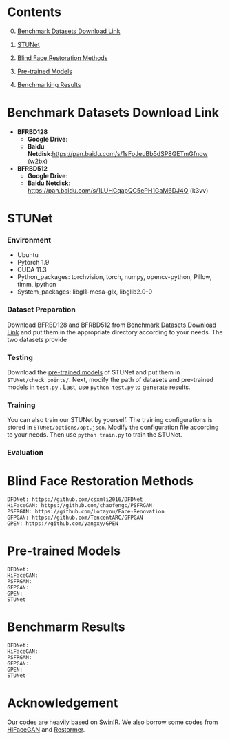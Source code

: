 # **Contents**

0. [Benchmark Datasets Download Link](#{Benchmark-Datasets-Download-Link})

1. [STUNet](#STUNet)
2. [Blind Face Restoration Methods](#Blind-Face-Restoration-Methods)
3. [Pre-trained Models](#Pre-trained-Models)
4. [Benchmarking Results](#Benchmarking-Results)

# **Benchmark Datasets Download Link**

- **BFRBD128**
  - **Google Drive**:
  - **Baidu Netdisk**:https://pan.baidu.com/s/1sFpJeuBb5dSP8GETmGfnow (w2bx)
- **BFRBD512**
  - **Google Drive**:
  - **Baidu Netdisk**: https://pan.baidu.com/s/1LUHCqapQC5ePH1GaM6DJ4Q (k3vv)

# **STUNet**
###  **Environment**
- Ubuntu
- Pytorch 1.9
- CUDA 11.3
- Python_packages: torchvision,  torch,  numpy,  opencv-python,  Pillow,  timm,  ipython
- System_packages: libgl1-mesa-glx, libglib2.0-0
### **Dataset Preparation**

Download BFRBD128 and BFRBD512 from [Benchmark Datasets Download Link](#Benchmark-Datasets-Download-Link) and put them in the appropriate directory according to your needs. The two datasets provide

### **Testing**

Download the [pre-trained models](#Pre-trained-Models) of STUNet and put them in `STUNet/check_points/`.  Next, modify the path of datasets and pre-trained models in `test.py` .  Last, use `python test.py` to generate results.

### Training

You can also train our STUNet by yourself. The training configurations is stored in `STUNet/options/opt.json`. Modify the configuration file according to your needs. Then use `python train.py` to train the STUNet.

### Evaluation

# **Blind Face Restoration Methods**
```
DFDNet: https://github.com/csxmli2016/DFDNet
HiFaceGAN: https://github.com/chaofengc/PSFRGAN
PSFRGAN: https://github.com/Lotayou/Face-Renovation
GFPGAN: https://github.com/TencentARC/GFPGAN
GPEN: https://github.com/yangxy/GPEN
```
# **Pre-trained Models**
```
DFDNet:
HiFaceGAN: 
PSFRGAN: 
GFPGAN: 
GPEN: 
STUNet
```
# **Benchmarm Results**
```
DFDNet: 
HiFaceGAN: 
PSFRGAN:
GFPGAN: 
GPEN: 
STUNet
```
# **Acknowledgement**
Our codes are heavily based on [SwinIR](https://github.com/JingyunLiang/SwinIR). We also borrow some codes from [HiFaceGAN](https://github.com/Lotayou/Face-Renovation) and 
[Restormer](https://github.com/swz30/Restormer).
